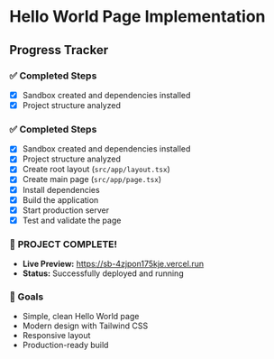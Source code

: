 # Hello World Page Implementation

## Progress Tracker

### ✅ Completed Steps
- [x] Sandbox created and dependencies installed
- [x] Project structure analyzed

### ✅ Completed Steps
- [x] Sandbox created and dependencies installed
- [x] Project structure analyzed
- [x] Create root layout (`src/app/layout.tsx`)
- [x] Create main page (`src/app/page.tsx`)
- [x] Install dependencies
- [x] Build the application
- [x] Start production server
- [x] Test and validate the page

### 🎉 **PROJECT COMPLETE!**
- **Live Preview:** https://sb-4zjpon175kje.vercel.run
- **Status:** Successfully deployed and running

### 🎯 Goals
- Simple, clean Hello World page
- Modern design with Tailwind CSS
- Responsive layout
- Production-ready build